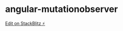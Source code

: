 # angular-mutationobserver

[Edit on StackBlitz ⚡️](https://stackblitz.com/edit/angular-mutationobserver-example-afyhze)